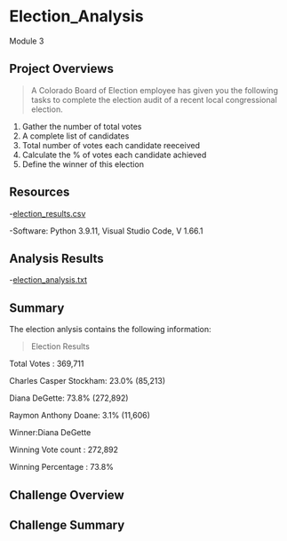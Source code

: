 # Election_Analysis
Module 3

## Project Overviews
> A Colorado Board of Election employee has given you the following tasks to complete the election audit of a recent local congressional election. 

1. Gather the number of total votes
2. A complete list of candidates 
3. Total number of votes each candidate reeceived
4. Calculate the % of votes each candidate achieved
5. Define the winner of this election

## Resources
-[election_results.csv](https://github.com/dpiedra86/Election_Analysis/blob/main/Resources/election_results.csv)

-Software: Python 3.9.11, Visual Studio Code, V 1.66.1

## Analysis Results
-[election_analysis.txt](https://github.com/dpiedra86/Election_Analysis/blob/main/analysis/election_analysis.txt)

## Summary
The election anlysis contains the following information:

>Election Results

Total Votes : 369,711

Charles Casper Stockham: 23.0% (85,213)

Diana DeGette: 73.8% (272,892)

Raymon Anthony Doane: 3.1% (11,606)

Winner:Diana DeGette

Winning Vote count : 272,892

Winning Percentage : 73.8%


## Challenge Overview

## Challenge Summary 


